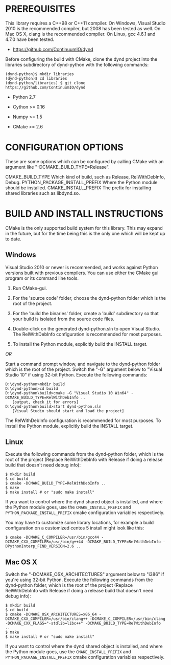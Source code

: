 PREREQUISITES
=============

This library requires a C++98 or C++11 compiler. On Windows, Visual
Studio 2010 is the recommended compiler, but 2008 has been tested
as well. On Mac OS X, clang is the recommended compiler. On Linux,
gcc 4.6.1 and 4.7.0 have been tested.

 * https://github.com/ContinuumIO/dynd

Before configuring the build with CMake, clone the dynd project
into the libraries subdirectory of dynd-python with the following
commands:

    (dynd-python)$ mkdir libraries
    (dynd-python)$ cd libraries
    (dynd-python/libraries) $ git clone https://github.com/ContinuumIO/dynd

 * Python 2.7
 * Cython >= 0.16
 * Numpy >= 1.5

 * CMake >= 2.6

CONFIGURATION OPTIONS
=====================

These are some options which can be configured by calling
CMake with an argument like "-DCMAKE_BUILD_TYPE=Release".

CMAKE_BUILD_TYPE
    Which kind of build, such as Release, RelWithDebInfo, Debug.
PYTHON_PACKAGE_INSTALL_PREFIX
    Where the Python module should be installed.
CMAKE_INSTALL_PREFIX
    The prefix for installing shared libraries such as
    libdynd.so.

BUILD AND INSTALL INSTRUCTIONS
==============================

CMake is the only supported build system for this library. This
may expand in the future, but for the time being this is the
only one which will be kept up to date.

Windows
-------

Visual Studio 2010 or newer is recommended, and works against
Python versions built with previous compilers. You can use
either the CMake gui program or its command line tools.

1. Run CMake-gui.

2. For the 'source code' folder, choose the
    dynd-python folder which is the root of the project.

3. For the 'build the binaries' folder, create a 'build'
    subdirectory so that your build is isolated from the
    source code files.

4. Double-click on the generated dynd-python.sln
    to open Visual Studio. The RelWithDebInfo configuration is
    recommended for most purposes.

5. To install the Python module, explicitly build the INSTALL target.

*OR*

Start a command prompt window, and navigate to the
dynd-python folder which is the root of the project.
Switch the "-G" argument below to "Visual Studio 10" if using
32-bit Python.
Execute the following commands:

    D:\dynd-python>mkdir build
    D:\dynd-python>cd build
    D:\dynd-python\build>cmake -G "Visual Studio 10 Win64" -DCMAKE_BUILD_TYPE=RelWithDebInfo ..
       [output, check it for errors]
    D:\dynd-python\build>start dynd-python.sln
       [Visual Studio should start and load the project]

The RelWithDebInfo configuration is recommended for most purposes.
To install the Python module, explicitly build the INSTALL target.

Linux
-----

Execute the following commands from the dynd-python folder,
which is the root of the project (Replace RelWithDebInfo with
Release if doing a release build that doesn't need debug info):

    $ mkdir build
    $ cd build
    $ cmake -DCMAKE_BUILD_TYPE=RelWithDebInfo ..
    $ make
    $ make install # or "sudo make install"

If you want to control where the dynd shared object is
installed, and where the Python module goes, use the
`CMAKE_INSTALL_PREFIX` and `PYTHON_PACKAGE_INSTALL_PREFIX`
cmake configuration variables respectively.

You may have to customize some library locations, for example a
build configuration on a customized centos 5 install might
look like this:

    $ cmake -DCMAKE_C_COMPILER=/usr/bin/gcc44 -DCMAKE_CXX_COMPILER=/usr/bin/g++44 -DCMAKE_BUILD_TYPE=RelWithDebInfo -DPythonInterp_FIND_VERSION=2.6 ..

Mac OS X
--------

Switch the "-DCMAKE\_OSX\_ARCHITECTURES" argument below to "i386" if
you're using 32-bit Python. Execute the following commands
from the dynd-python folder, which is the root of the project
(Replace RelWithDebInfo with Release if doing a release build
that doesn't need debug info):

    $ mkdir build
    $ cd build
    $ cmake -DCMAKE_OSX_ARCHITECTURES=x86_64 -DCMAKE_CXX_COMPILER=/usr/bin/clang++ -DCMAKE_C_COMPILER=/usr/bin/clang -DCMAKE_CXX_FLAGS="-stdlib=libc++" -DCMAKE_BUILD_TYPE=RelWithDebInfo ..
    $ make
    $ make install # or "sudo make install"

If you want to control where the dynd shared object is
installed, and where the Python module goes, use the
`CMAKE_INSTALL_PREFIX` and `PYTHON_PACKAGE_INSTALL_PREFIX`
cmake configuration variables respectively.

